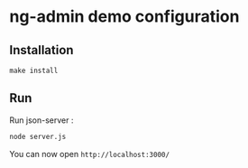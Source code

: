# ng-admin demo configuration

## Installation

```
make install
```

## Run

Run json-server :
```sh
node server.js
```

You can now open `http://localhost:3000/`
